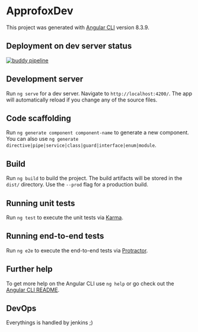 # ApprofoxDev

This project was generated with [Angular CLI](https://github.com/angular/angular-cli) version 8.3.9.

## Deployment on dev server status

[![buddy pipeline](https://app.buddy.works/rodicquentincorporation/approfox-front/pipelines/pipeline/238130/badge.svg?token=86ebf2054274d8a9c97cfee320f6466fc06a812785aeaa73ee3806378951a952 "buddy pipeline")](https://app.buddy.works/rodicquentincorporation/approfox-front/pipelines/pipeline/238130)

## Development server

Run `ng serve` for a dev server. Navigate to `http://localhost:4200/`. The app will automatically reload if you change any of the source files.

## Code scaffolding

Run `ng generate component component-name` to generate a new component. You can also use `ng generate directive|pipe|service|class|guard|interface|enum|module`.

## Build

Run `ng build` to build the project. The build artifacts will be stored in the `dist/` directory. Use the `--prod` flag for a production build.

## Running unit tests

Run `ng test` to execute the unit tests via [Karma](https://karma-runner.github.io).

## Running end-to-end tests

Run `ng e2e` to execute the end-to-end tests via [Protractor](http://www.protractortest.org/).

## Further help

To get more help on the Angular CLI use `ng help` or go check out the [Angular CLI README](https://github.com/angular/angular-cli/blob/master/README.md).

## DevOps

Everythings is handled by jenkins ;)


